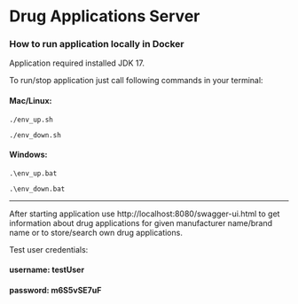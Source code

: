# Drug Applications Server

### How to run application locally in Docker
Application required installed JDK 17.

To run/stop application just call following commands in your terminal:

#### Mac/Linux:

``
./env_up.sh
``

``
./env_down.sh
``

#### Windows:

``
.\env_up.bat
``

``
.\env_down.bat
``

***
After starting application use
http://localhost:8080/swagger-ui.html
to get information about drug applications for given manufacturer name/brand name or to store/search own drug applications.

Test user credentials:
#### username: testUser
#### password: m6S5vSE7uF
